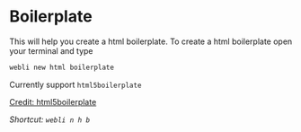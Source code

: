 # Boilerplate

This will help you create a html boilerplate. To create a html boilerplate open your terminal and type

```bash
webli new html boilerplate
```

Currently support
`html5boilerplate`


[Credit: html5boilerplate](https://html5boilerplate.com/)

*Shortcut: `webli n h b`*